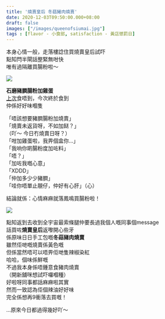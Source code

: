 ```yaml
---
title: '燒賣皇后 冬菇豬肉燒賣'
date: 2020-12-03T09:50:00.000+08:00
draft: false
images: ["/images/queenofsiumai.jpg"]
tags : [flavor - 小食部, satisfaction - 黃店懲罰日]
---
```


本身心情一般，走落樓諗住買燒賣皇后試吓  
點知閂半閘話整緊無咁快  
唯有過隔離買腸粉啦～  

![](/images/fengming.jpg)

**石磨豬膶腸粉加雞蛋**  
[上次](https://hidie.net/fengming/)食唔到，今次終於食到  
仲係好好味嗰隻  
  
「唔該想要豬膶腸粉加燒賣」  
「燒賣未返貨呀，不如加餸？」  
（吖～ 今日冇燒賣日呀？）  
「咁加雞蛋啦，我畀個盒你...」  
「我响你啲腸粉度加咗料」    
「唔？」  
「加咗我嘅心意」  
「XDDD」  
「仲加多少少豬膶」  
「哇你唔單止靚仔，仲好有心肝」（心）  
  
結論就係：心情麻麻就落鳳鳴買腸粉啦！  
  
![](/images/queenofsiumai.jpg)

點知返到去收到全宇宙最索條腿仲要長過我個人嘅同事個message  
話買咗**燒賣皇后**返嚟開心些牙  
係原味日日手工包嘅**冬菇豬肉燒賣**  
雖然佢哋嘅燒賣係黃色嘅  
但係當然唔可以唔畀佢哋隻辣椒染紅  
哈哈，個味係鮮嘅  
不過我本身係唔鍾意食豬肉燒賣  
（開新舖咪想試吓囉嗰種）  
好啦呀同事都話麻麻啦其實  
然而一致認為佢個辣油好好味  
完全係想再9衝落去買嘅！  
  
...原來今日都過得幾好吖～  
